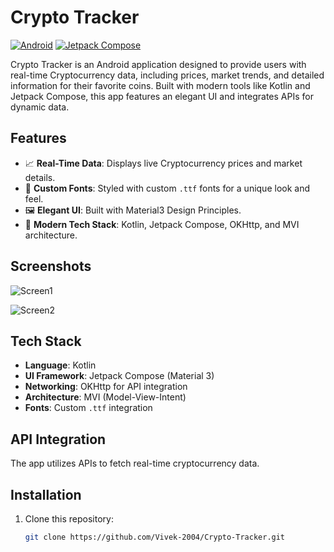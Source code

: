 # Crypto Tracker

[![Android](https://img.shields.io/badge/platform-Android-green.svg)](https://developer.android.com/)
[![Jetpack Compose](https://img.shields.io/badge/Jetpack%20Compose-UI-orange)](https://developer.android.com/jetpack/compose)

Crypto Tracker is an Android application designed to provide users with real-time Cryptocurrency data, including prices, market trends, and detailed information for their favorite coins. Built with modern tools like Kotlin and Jetpack Compose, this app features an elegant UI and integrates APIs for dynamic data.

## Features

- 📈 **Real-Time Data**: Displays live Cryptocurrency prices and market details.
- 🎨 **Custom Fonts**: Styled with custom `.ttf` fonts for a unique look and feel.
- 🖼️ **Elegant UI**: Built with Material3 Design Principles.
- 🚀 **Modern Tech Stack**: Kotlin, Jetpack Compose, OKHttp, and MVI architecture.

## Screenshots

![Screen1](https://github.com/user-attachments/assets/78e34e15-84ce-4810-ae0b-86adce7a74ab)

![Screen2](https://github.com/user-attachments/assets/f50f03c6-ce9f-4dce-b078-614c03a1abf9)



## Tech Stack

- **Language**: Kotlin
- **UI Framework**: Jetpack Compose (Material 3)
- **Networking**: OKHttp for API integration
- **Architecture**: MVI (Model-View-Intent)
- **Fonts**: Custom `.ttf` integration

## API Integration

The app utilizes APIs to fetch real-time cryptocurrency data.

## Installation

1. Clone this repository:
   ```bash
   git clone https://github.com/Vivek-2004/Crypto-Tracker.git
